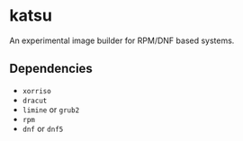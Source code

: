 # katsu
An experimental image builder for RPM/DNF based systems.

## Dependencies
- `xorriso`
- `dracut`
- `limine` or `grub2`
- `rpm`
- `dnf` or `dnf5`

